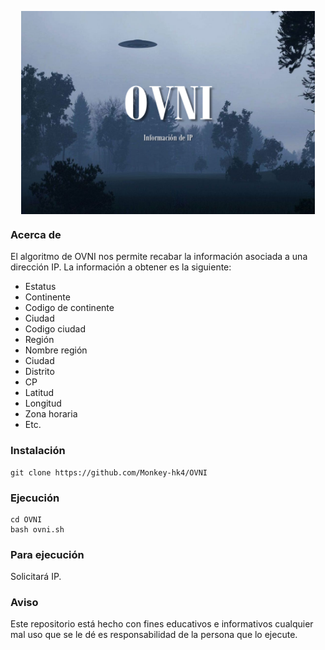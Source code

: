 <p align="center"><img src="https://github.com/Ivonny95ter/OVNI/blob/main/Plantilla/Diapositiva2.PNG" align="center" height="325" width="470"></p>

### Acerca de
El algoritmo de OVNI nos permite recabar la información asociada a una dirección IP. La información a obtener es la siguiente:

 * Estatus
 * Continente
 * Codigo de continente
 * Ciudad
 * Codigo ciudad
 * Región
 * Nombre región
 * Ciudad
 * Distrito
 * CP
 * Latitud
 * Longitud
 * Zona horaria
 * Etc.

### Instalación

```
git clone https://github.com/Monkey-hk4/OVNI
```

### Ejecución
```
cd OVNI
bash ovni.sh
```
### Para ejecución
Solicitará IP.

### Aviso
Este repositorio está hecho con fines educativos e informativos cualquier mal uso que se le dé es responsabilidad de la persona que lo ejecute.
